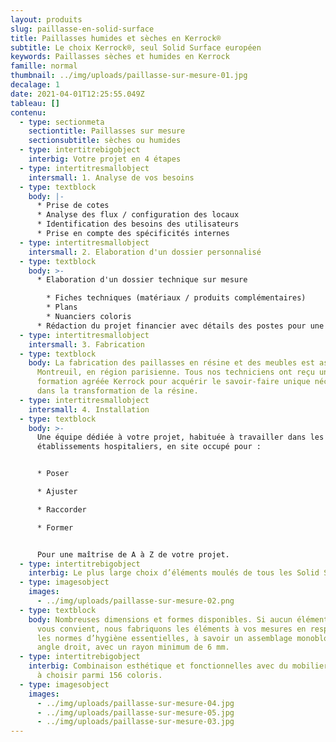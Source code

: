 ```yaml
---
layout: produits
slug: paillasse-en-solid-surface
title: Paillasses humides et sèches en Kerrock®
subtitle: Le choix Kerrock®, seul Solid Surface européen
keywords: Paillasses sèches et humides en Kerrock
famille: normal
thumbnail: ../img/uploads/paillasse-sur-mesure-01.jpg
decalage: 1
date: 2021-04-01T12:25:55.049Z
tableau: []
contenu:
  - type: sectionmeta
    sectiontitle: Paillasses sur mesure
    sectionsubtitle: sèches ou humides
  - type: intertitrebigobject
    interbig: Votre projet en 4 étapes
  - type: intertitresmallobject
    intersmall: 1. Analyse de vos besoins
  - type: textblock
    body: |-
      * Prise de cotes 
      * Analyse des flux / configuration des locaux
      * Identification des besoins des utilisateurs
      * Prise en compte des spécificités internes
  - type: intertitresmallobject
    intersmall: 2. Elaboration d'un dossier personnalisé
  - type: textblock
    body: >-
      * Elaboration d'un dossier technique sur mesure

        * Fiches techniques (matériaux / produits complémentaires)
        * Plans
        * Nuanciers coloris
      * Rédaction du projet financier avec détails des postes pour une meilleure analyse de l'offre
  - type: intertitresmallobject
    intersmall: 3. Fabrication
  - type: textblock
    body: La fabrication des paillasses en résine et des meubles est assurée à
      Montreuil, en région parisienne. Tous nos techniciens ont reçu une
      formation agréée Kerrock pour acquérir le savoir-faire unique nécessaire
      dans la transformation de la résine.
  - type: intertitresmallobject
    intersmall: 4. Installation
  - type: textblock
    body: >-
      Une équipe dédiée à votre projet, habituée à travailler dans les
      établissements hospitaliers, en site occupé pour :


      * Poser

      * Ajuster

      * Raccorder

      * Former


      Pour une maîtrise de A à Z de votre projet.
  - type: intertitrebigobject
    interbig: Le plus large choix d’éléments moulés de tous les Solid Surface existants
  - type: imagesobject
    images:
      - ../img/uploads/paillasse-sur-mesure-02.png
  - type: textblock
    body: Nombreuses dimensions et formes disponibles. Si aucun élément standard ne
      vous convient, nous fabriquons les éléments à vos mesures en respectant
      les normes d’hygiène essentielles, à savoir un assemblage monobloc sans
      angle droit, avec un rayon minimum de 6 mm.
  - type: intertitrebigobject
    interbig: Combinaison esthétique et fonctionnelles avec du mobilier en stratifié
      à choisir parmi 156 coloris.
  - type: imagesobject
    images:
      - ../img/uploads/paillasse-sur-mesure-04.jpg
      - ../img/uploads/paillasse-sur-mesure-05.jpg
      - ../img/uploads/paillasse-sur-mesure-03.jpg
---
```

